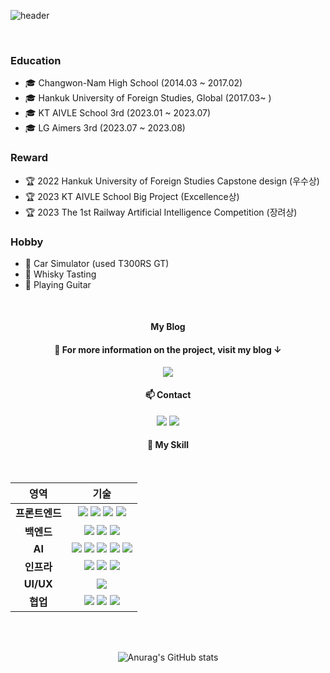 <!--
**ttoro-lee/ttoro-lee** is a ✨ _special_ ✨ repository because its `README.md` (this file) appears on your GitHub profile.

Here are some ideas to get you started:

- 🔭 I’m currently working on ...
- 🌱 I’m currently learning ...
- 👯 I’m looking to collaborate on ...
- 🤔 I’m looking for help with ...
- 💬 Ask me about ...
- 📫 How to reach me: ...
- 😄 Pronouns: ...
- ⚡ Fun fact: ...
-->
<div>
  
![header](https://capsule-render.vercel.app/api?type=waving&color=auto&height=200&section=header&text=Ttoro%20GitHub&fontSize=90&fontAlign=65)

  <br/>

  ### Education
  - 🎓 Changwon-Nam High School (2014.03 ~ 2017.02)
  - 🎓 Hankuk University of Foreign Studies, Global (2017.03~ )
  - 🎓 KT AIVLE School 3rd (2023.01 ~ 2023.07)
  - 🎓 LG Aimers 3rd (2023.07 ~ 2023.08)

  ### Reward
  - 🏆️ 2022 Hankuk University of Foreign Studies Capstone design (우수상)
  - 🏆️ 2023 KT AIVLE School Big Project (Excellence상)
  - 🏆️ 2023 The 1st Railway Artificial Intelligence Competition (장려상)

  ### Hobby
  - 🔭 Car Simulator (used T300RS GT)
  - 🔭 Whisky Tasting
  - 🔭 Playing Guitar

  <br/>
  
  <div align="center">

  #### My Blog
  
  #### 💬 For more information on the project, visit my blog ↓
  <a href="https://ttoro.tistory.com/" target="_blank"><img src="https://img.shields.io/badge/tistory-000000?style=for-the-badge&logo=tistory&logoColor=white"/></a>
  <br/>
  
  #### 📫 Contact
  <a href="mailto:dnsanswkd@naver.com"><img src="https://img.shields.io/badge/Naver-dnsanswkd@naver.com-03C75A?style=flat-square&logo=Naver&logoColor=white&Height=30&link=mailto:dnsanswkd@naver.com"/></a>
  <a href="mailto:dnsansehtk@gmail.com"><img src="https://img.shields.io/badge/Gmail-dnsansehtk@gmail.com-D0A9F5?style=flat-square&logo=Gmail&logoColor=white&Height=30&link=mailto:dnsansehtk@gmail.com"/></a>
  <br/>
  
  #### 🔭 My Skill
  <br/>
  <table>
    <thead>
      <tr>
        <th align='center'>영역</th>
        <th align='center'>기술</th>
      </tr>
    </thead>
    <tbody>
      <tr>
        <td align='center'><strong>프론트엔드</strong></td>
        <td align='center'>
          <img src="https://img.shields.io/badge/HTML5-E34F26?style=for-the-badge&logo=HTML5&logoColor=white">
          <img src="https://img.shields.io/badge/CSS3-1572B6?style=for-the-badge&logo=CSS3&logoColor=white">
          <img src="https://img.shields.io/badge/javascript-F7DF1E?style=for-the-badge&logo=javascript&logoColor=white">
          <img src="https://img.shields.io/badge/jquery-0769AD?style=for-the-badge&logo=jquery&logoColor=white">
        </td>
      </tr>
      <tr>
        <td align='center'><strong>백엔드</strong></td>
        <td align='center'>
          <img src="https://img.shields.io/badge/django-092E20?style=for-the-badge&logo=django&logoColor=white">
          <img src="https://img.shields.io/badge/sqlite-003B57?style=for-the-badge&logo=sqlite&logoColor=white">
          <img src="https://img.shields.io/badge/fastapi-009688?style=for-the-badge&logo=fastapi&logoColor=white">
        </td>
      </tr>
      <tr>
        <td align='center'><strong>AI</strong></td>
        <td align='center'>
          <img src="https://img.shields.io/badge/Python-3776AB?style=for-the-badge&logo=Python&logoColor=white">
          <img src="https://img.shields.io/badge/pytorch-EE4C2C?style=for-the-badge&logo=pytorch&logoColor=white">
          <img src="https://img.shields.io/badge/openai-412991?style=for-the-badge&logo=openai&logoColor=white">
          <img src="https://img.shields.io/badge/selenium-43B02A?style=for-the-badge&logo=selenium&logoColor=white">
          <img src="https://img.shields.io/badge/jupyter-F37626?style=for-the-badge&logo=jupyter&logoColor=white"/>
        </td>
      </tr>
      <tr>
        <td align='center'><strong>인프라</strong></td>
        <td align='center'>
          <img src="https://img.shields.io/badge/nginx-009639?style=for-the-badge&logo=nginx&logoColor=white">
          <img src="https://img.shields.io/badge/amazon ec2-FF9900?style=for-the-badge&logo=amazonec2&logoColor=white">
          <img src="https://img.shields.io/badge/amazon aws-232F3E?style=for-the-badge&logo=amazonaws&logoColor=white">
        </td>
      </tr>
      <tr>
        <td align='center'><strong>UI/UX</strong></td>
        <td align='center'>
          <img src="https://img.shields.io/badge/figma-F24E1E?style=for-the-badge&logo=figma&logoColor=white">
        </td>
      </tr>
      <tr>
        <td align='center'><strong>협업</strong></td>
        <td align='center'>
          <img src="https://img.shields.io/badge/notion-000000?style=for-the-badge&logo=notion&logoColor=white">
          <img src="https://img.shields.io/badge/microsoft teams-6264A7?style=for-the-badge&logo=microsoftteams&logoColor=white">
          <img src="https://img.shields.io/badge/github-181717?style=for-the-badge&logo=github&logoColor=white">
        </td>
      </tr>
    </tbody>
  </table>

   <br/>
   <br/>

![Anurag's GitHub stats](https://github-readme-stats.vercel.app/api?username=ttoro-lee&show_icons=true&theme=radical)

  <br/>
</div>
</div>

